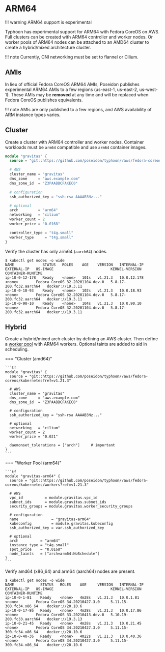 # ARM64

!!! warning
    ARM64 support is experimental

Typhoon has experimental support for ARM64 with Fedora CoreOS on AWS. Full clusters can be created with ARM64 controller and worker nodes. Or worker pools of ARM64 nodes can be attached to an AMD64 cluster to create a hybrid/mixed architecture cluster.

!!! note
    Currently, CNI networking must be set to flannel or Cilium.

## AMIs

In lieu of official Fedora CoreOS ARM64 AMIs, Poseidon publishes experimental ARM64 AMIs to a few regions (us-east-1, us-east-2, us-west-1). These AMIs may be **removed** at any time and will be replaced when Fedora CoreOS publishes equivalents.

!!! note
    AMIs are only published to a few regions, and AWS availability of ARM instance types varies.

## Cluster

Create a cluster with ARM64 controller and worker nodes. Container workloads must be `arm64` compatible and use `arm64` container images.

```tf
module "gravitas" {
  source = "git::https://github.com/poseidon/typhoon//aws/fedora-coreos/kubernetes?ref=v1.21.3"

  # AWS
  cluster_name = "gravitas"
  dns_zone     = "aws.example.com"
  dns_zone_id  = "Z3PAABBCFAKEC0"

  # configuration
  ssh_authorized_key = "ssh-rsa AAAAB3Nz..."

  # optional
  arch         = "arm64"
  networking   = "cilium"
  worker_count = 2
  worker_price = "0.0168"

  controller_type = "t4g.small"
  worker_type     = "t4g.small"
}
```

Verify the cluster has only arm64 (`aarch64`) nodes.

```
$ kubectl get nodes -o wide
NAME             STATUS   ROLES    AGE    VERSION   INTERNAL-IP   EXTERNAL-IP   OS-IMAGE                          KERNEL-VERSION            CONTAINER-RUNTIME
ip-10-0-12-178   Ready    <none>   101s   v1.21.3   10.0.12.178   <none>        Fedora CoreOS 32.20201104.dev.0   5.8.17-200.fc32.aarch64   docker://19.3.11
ip-10-0-18-93    Ready    <none>   102s   v1.21.3   10.0.18.93    <none>        Fedora CoreOS 32.20201104.dev.0   5.8.17-200.fc32.aarch64   docker://19.3.11
ip-10-0-90-10    Ready    <none>   104s   v1.21.3   10.0.90.10    <none>        Fedora CoreOS 32.20201104.dev.0   5.8.17-200.fc32.aarch64   docker://19.3.11
```

## Hybrid

Create a hybrid/mixed arch cluster by defining an AWS cluster. Then define a [worker pool](worker-pools.md#aws) with ARM64 workers. Optional taints are added to aid in scheduling.

=== "Cluster (amd64)"

    ```tf
    module "gravitas" {
      source = "git::https://github.com/poseidon/typhoon//aws/fedora-coreos/kubernetes?ref=v1.21.3"

      # AWS
      cluster_name = "gravitas"
      dns_zone     = "aws.example.com"
      dns_zone_id  = "Z3PAABBCFAKEC0"

      # configuration
      ssh_authorized_key = "ssh-rsa AAAAB3Nz..."

      # optional
      networking   = "cilium"
      worker_count = 2
      worker_price = "0.021"

      daemonset_tolerations = ["arch"]     # important
    }
    ```

=== "Worker Pool (arm64)"

    ```tf
    module "gravitas-arm64" {
      source = "git::https://github.com/poseidon/typhoon//aws/fedora-coreos/kubernetes/workers?ref=v1.21.3"

      # AWS
      vpc_id          = module.gravitas.vpc_id
      subnet_ids      = module.gravitas.subnet_ids
      security_groups = module.gravitas.worker_security_groups

      # configuration
      name               = "gravitas-arm64"
      kubeconfig         = module.gravitas.kubeconfig
      ssh_authorized_key = var.ssh_authorized_key

      # optional
      arch          = "arm64"
      instance_type = "t4g.small"
      spot_price    = "0.0168"
      node_taints   = ["arch=arm64:NoSchedule"]
    }
    ```

Verify amd64 (x86_64) and arm64 (aarch64) nodes are present.

```
$ kubectl get nodes -o wide
NAME            STATUS   ROLES    AGE     VERSION   INTERNAL-IP   EXTERNAL-IP   OS-IMAGE                          KERNEL-VERSION             CONTAINER-RUNTIME
ip-10-0-1-81    Ready    <none>   4m28s   v1.21.3   10.0.1.81     <none>        Fedora CoreOS 34.20210427.3.0     5.11.15-300.fc34.x86_64    docker://20.10.6
ip-10-0-17-86   Ready    <none>   4m28s   v1.21.3   10.0.17.86    <none>        Fedora CoreOS 33.20210413.dev.0   5.10.19-200.fc33.aarch64   docker://19.3.13
ip-10-0-21-45   Ready    <none>   4m28s   v1.21.3   10.0.21.45    <none>        Fedora CoreOS 34.20210427.3.0     5.11.15-300.fc34.x86_64    docker://20.10.6
ip-10-0-40-36   Ready    <none>   4m22s   v1.21.3   10.0.40.36    <none>        Fedora CoreOS 34.20210427.3.0     5.11.15-300.fc34.x86_64    docker://20.10.6
```

